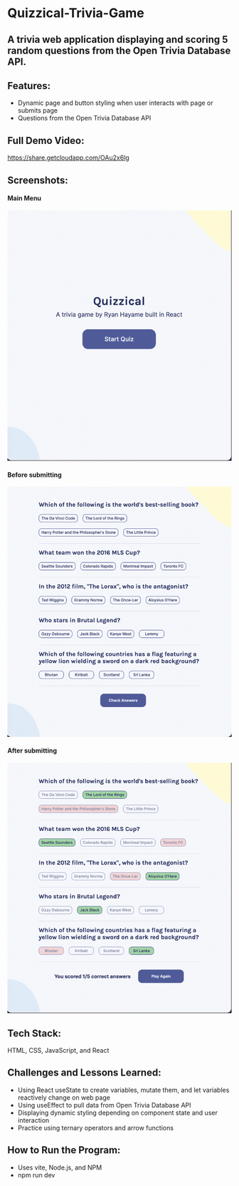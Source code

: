 # Quizzical-Trivia-Game
## A trivia web application displaying and scoring 5 random questions from the Open Trivia Database API.

## Features:
- Dynamic page and button styling when user interacts with page or submits page
- Questions from the Open Trivia Database API

## Full Demo Video:
https://share.getcloudapp.com/OAu2x6lg

## Screenshots:
#### Main Menu
![](/screenshots/1.png)

#### Before submitting
![](/screenshots/2.png)

#### After submitting
![](/screenshots/3.png)

## Tech Stack:
HTML, CSS, JavaScript, and React

## Challenges and Lessons Learned:
- Using React useState to create variables, mutate them, and let variables reactively change on web page
- Using useEffect to pull data from Open Trivia Database API
- Displaying dynamic styling depending on component state and user interaction
- Practice using ternary operators and arrow functions

## How to Run the Program:
- Uses vite, Node.js, and NPM
- npm run dev
